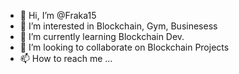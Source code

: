 - 👋 Hi, I’m @Fraka15
- 👀 I’m interested in Blockchain, Gym, Businesess
- 🌱 I’m currently learning Blockchain Dev.
- 💞️ I’m looking to collaborate on Blockchain Projects
- 📫 How to reach me ...

<!---
Fraka15/Fraka15 is a ✨ special ✨ repository because its `README.md` (this file) appears on your GitHub profile.
You can click the Preview link to take a look at your changes.
--->
